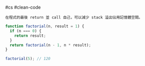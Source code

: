 #cs #clean-code

	在程式的最後 return 並 call 自己，可以減少 stack 溢出佔用記憶體空間。
```js
function factorial(n, result = 1) {
  if (n === 0) {
    return result;
  }
  return factorial(n - 1, n * result);
}

factorial(5); // 120
```